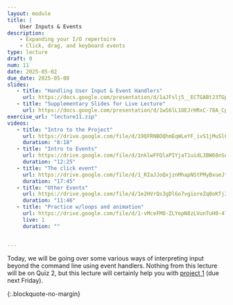 ```yaml
---
layout: module
title: | 
    User Inputs & Events
description:
    - Expanding your I/O repertoire
    - Click, drag, and keyboard events
type: lecture
draft: 0
num: 11
date: 2025-05-02
due_date: 2025-05-08
slides: 
   - title: "Handling User Input & Event Handlers"
     url: https://docs.google.com/presentation/d/1aJFslj5__ECTGABtJ3TGpTJGUMa45f7p/edit?usp=sharing&ouid=117551212520532352302&rtpof=true&sd=true
   - title: "Supplementary Slides for Live Lecture"
     url: https://docs.google.com/presentation/d/1wS6lL1OEJrHRxC-78A_Cp_-17Oi1rUC3/edit?usp=sharing&ouid=117551212520532352302&rtpof=true&sd=true
exercise_url: "lecture11.zip"
videos:
   - title: "Intro to the Project"
     url: https://drive.google.com/file/d/19QFRNBOQhmEqWLeYF_ivS1jMuSl62Ea7/view?usp=sharing
     duration: "8:18"
   - title: "Intro to Events"
     url: https://drive.google.com/file/d/1nklwFFQlaPIYjaT1uidL3BW68nSAPP9m/view?usp=sharing
     duration: "12:25"
   - title: "The click event"
     url: https://drive.google.com/file/d/1_RIaJJoQxjznMhapNStPMyBxueJtOoDN/view?usp=drivesdk 
     duration: "17:45"
   - title: "Other Events"
     url: https://drive.google.com/file/d/1e2HVrQs3gDlGo7vgioreZq0oKfj3_9Xl/view?usp=sharing
     duration: "11:46"
   - title: "Practice w/loops and animation"
     url: https://drive.google.com/file/d/1-vMceFMO-ZLYepN8zLVunTuH0-4lQCi9/view?usp=drivesdk
     live: 1
     duration: ""

     
---
```


Today, we will be going over some various ways of interpreting input beyond the command line using event handlers. Nothing from this lecture will be on Quiz 2, but this lecture will certainly help you with [project 1](../assignments/p1) (due next Friday).

{:.blockquote-no-margin}
